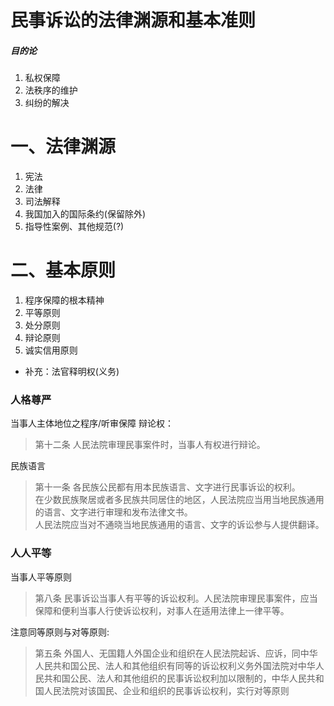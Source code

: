 # 民事诉讼的法律渊源和基本准则
##### 目的论
1. 私权保障
2. 法秩序的维护
3. 纠纷的解决
# 一、法律渊源
1. 宪法
2. 法律
3. 司法解释
4. 我国加入的国际条约(保留除外)
5. 指导性案例、其他规范(?)
# 二、基本原则
1. 程序保障的根本精神
2. 平等原则
3. 处分原则
4. 辩论原则
5. 诚实信用原则
- 补充：法官释明权(义务)
### 人格尊严
当事人主体地位之程序/听审保障
辩论权：
>第十二条 人民法院审理民事案件时，当事人有权进行辩论。

民族语言
>第十一条 各民族公民都有用本民族语言、文字进行民事诉讼的权利。\
在少数民族聚居或者多民族共同居住的地区，人民法院应当用当地民族通用的语言、文字进行审理和发布法律文书。\
人民法院应当对不通晓当地民族通用的语言、文字的诉讼参与人提供翻译。
### 人人平等
当事人平等原则
>第八条 民事诉讼当事人有平等的诉讼权利。人民法院审理民事案件，应当保障和便利当事人行使诉讼权利，对事人在适用法律上一律平等。

注意同等原则与对等原则:
>第五条 外国人、无国籍人外国企业和组织在人民法院起诉、应诉，同中华人民共和国公民、法人和其他组织有同等的诉讼权利义务外国法院对中华人民共和国公民、法人和其他组织的民事诉讼权利加以限制的，中华人民共和国人民法院对该国民、企业和组织的民事诉讼权利，实行对等原则